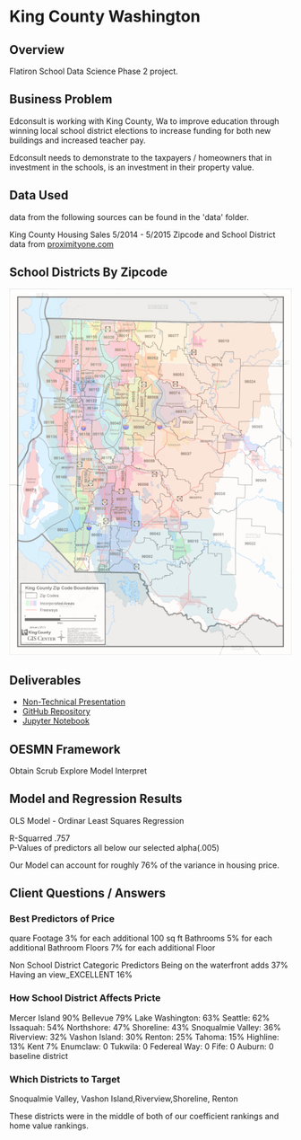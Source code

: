 # King County Washington



## Overview
Flatiron School Data Science Phase 2 project.

## Business Problem

Edconsult is working with King County, Wa to improve education through winning local school district elections to increase funding for both new buildings and increased teacher pay.

Edconsult needs to demonstrate to the taxpayers / homeowners that in investment in the schools, is an investment in their property value.

## Data Used
data from the following sources can be found in the 'data' folder.

King County Housing Sales 5/2014 - 5/2015
Zipcode and School District data from [proximityone.com](http://proximityone.com/zip-sd.htm)

## School Districts By Zipcode
![school districts and zipcodes](images/overlay.png)

## Deliverables
* [Non-Technical Presentation](https://github.com/ceflynn/dsc-phase-2-project-v2-3/blob/main/pdf/King%20County%20Washington.pdf)
* [GitHub Repository](https://github.com/ceflynn/dsc-phase-2-project-v2-3)
* [Jupyter Notebook](https://github.com/ceflynn/dsc-phase-2-project-v2-3/blob/main/student.ipynb)

## OESMN Framework
Obtain
Scrub
Explore
Model
Interpret

## Model and Regression Results

OLS Model - Ordinar Least Squares Regression


R-Squarred .757  
P-Values of predictors all below our selected alpha(.005)

Our Model can account for roughly 76% of the variance in housing price.

## Client Questions / Answers
### Best Predictors of Price
quare Footage 3% for each additional 100 sq ft Bathrooms 5% for each additional Bathroom Floors 7% for each additional Floor

Non School District Categoric Predictors Being on the waterfront adds 37%
Having an view_EXCELLENT 16%

### How School District Affects Pricte

Mercer Island 90%
Bellevue 79%
Lake Washington: 63%
Seattle: 62%
Issaquah: 54%
Northshore: 47%
Shoreline: 43%
Snoqualmie Valley: 36%
Riverview: 32%
Vashon Island: 30%
Renton: 25%
Tahoma: 15%
Highline: 13%
Kent 7%
Enumclaw: 0
Tukwila: 0
Federeal Way: 0
Fife: 0
Auburn: 0 baseline district

### Which Districts to Target

Snoqualmie Valley, Vashon Island,Riverview,Shoreline, Renton

These districts were in the middle of both of our coefficient rankings and home value rankings.

 
